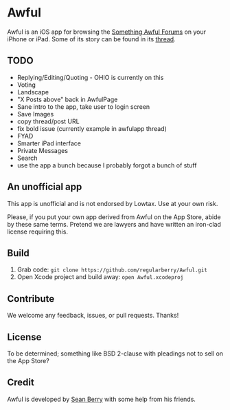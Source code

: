 Awful
=====

Awful is an iOS app for browsing the [Something Awful Forums][forums] on your iPhone or iPad. Some of its story can be found in its [thread][].

[forums]: http://forums.somethingawful.com
[thread]: http://forums.somethingawful.com/showthread.php?threadid=3381510

TODO
-------
* Replying/Editing/Quoting - OHIO is currently on this
* Voting
* Landscape
* "X Posts above" back in AwfulPage
* Sane intro to the app, take user to login screen
* Save Images
* copy thread/post URL
* fix bold issue (currently example in awfulapp thread)
* FYAD
* Smarter iPad interface
* Private Messages
* Search
* use the app a bunch because I probably forgot a bunch of stuff

An unofficial app
-----------------

This app is unofficial and is not endorsed by Lowtax. Use at your own risk.

Please, if you put your own app derived from Awful on the App Store, abide by these same terms. Pretend we are lawyers and have written an iron-clad license requiring this.

Build
-----

1. Grab code: `git clone https://github.com/regularberry/Awful.git`
2. Open Xcode project and build away: `open Awful.xcodeproj`

Contribute
----------

We welcome any feedback, issues, or pull requests. Thanks!

License
-------

To be determined; something like BSD 2-clause with pleadings not to sell on the App Store?

Credit
------

Awful is developed by [Sean Berry][regularberry] with some help from his friends.

[regularberry]: https://github.com/regularberry
